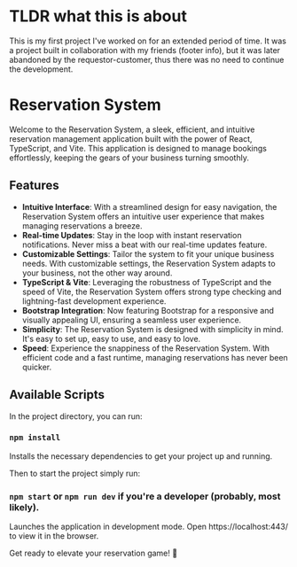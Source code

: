 # TLDR what this is about
This is my first project I've worked on for an extended period of time. It was a project built in collaboration with my friends (footer info), but it was later abandoned by the requestor-customer, thus there was no need to continue the development.

# Reservation System

Welcome to the Reservation System, a sleek, efficient, and intuitive reservation management application built with the power of React, TypeScript, and Vite. This application is designed to manage bookings effortlessly, keeping the gears of your business turning smoothly.

## Features

- **Intuitive Interface**: With a streamlined design for easy navigation, the Reservation System offers an intuitive user experience that makes managing reservations a breeze.
- **Real-time Updates**: Stay in the loop with instant reservation notifications. Never miss a beat with our real-time updates feature.
- **Customizable Settings**: Tailor the system to fit your unique business needs. With customizable settings, the Reservation System adapts to your business, not the other way around.
- **TypeScript & Vite**: Leveraging the robustness of TypeScript and the speed of Vite, the Reservation System offers strong type checking and lightning-fast development experience.
- **Bootstrap Integration**: Now featuring Bootstrap for a responsive and visually appealing UI, ensuring a seamless user experience.
- **Simplicity**: The Reservation System is designed with simplicity in mind. It's easy to set up, easy to use, and easy to love.
- **Speed**: Experience the snappiness of the Reservation System. With efficient code and a fast runtime, managing reservations has never been quicker.

## Available Scripts

In the project directory, you can run:

### `npm install`

Installs the necessary dependencies to get your project up and running.

Then to start the project simply run:

### `npm start` or `npm run dev` if you're a developer (probably, most likely).

Launches the application in development mode. Open https://localhost:443/ to view it in the browser.

Get ready to elevate your reservation game! 🚀
